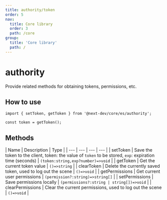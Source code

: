 ```yaml
---
title: authority/token
order: 5
nav:
  title: Core library
  order: 3
  path: /core
group:
  title: 'Core library'
  path: /
---
```


# authority

Provide related methods for obtaining tokens, permissions, etc.

## How to use

```tsx |pure
import { setToken, getToken } from '@next-dev/core/es/authority';

const token = getToken();
```

## Methods

| Name | Description | Type |
| --- | --- | --- | --- |
| setToken | Save the token to the client, token: the value of `token` to be stored, `exp`: expiration time (seconds) | `(token:string,exp?number)=>void` |
| getToken | Get the current token value | `()=>string` |
| clearToken | Delete the currently saved token, used to log out the scene | `()=>void` |
| getPermissions | Get current user permissions | `(permission?:string)=>string[]` |
| setPermissions | Save permissions locally | `(permissions?:string | string[])=>void` |
| clearPermissions | Clear the current permissions, used to log out the scene | `()=>void` |
